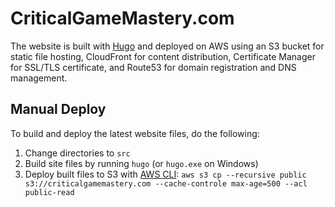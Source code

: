 # CriticalGameMastery.com

The website is built with [Hugo](https://gohugo.io) and deployed on AWS using an
S3 bucket for static file hosting, CloudFront for content distribution,
Certificate Manager for SSL/TLS certificate, and Route53 for domain registration
and DNS management.

## Manual Deploy

To build and deploy the latest website files, do the following:

1. Change directories to `src`
2. Build site files by running `hugo` (or `hugo.exe` on Windows)
3. Deploy built files to S3 with [AWS CLI](https://docs.aws.amazon.com/cli/latest/userguide/cli-chap-install.html): `aws s3 cp --recursive public s3://criticalgamemastery.com --cache-controle max-age=500 --acl public-read`
